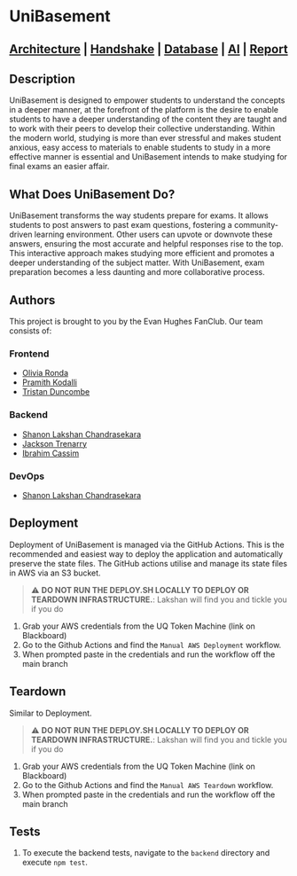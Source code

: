 # UniBasement

## [Architecture](model/ARCHITECTURE.md) | [Handshake](docs/HANDSHAKE.md) | [Database](docs/DATABASE.md) | [AI](AI.md) | [Report](report/REPORT.md)

## Description

UniBasement is designed to empower students to understand the concepts in a deeper manner, at the forefront of the platform is the desire to enable students to have a deeper understanding of the content they are taught and to work with their peers to develop their collective understanding. Within the modern world, studying is more than ever stressful and makes student anxious, easy access to materials to enable students to study in a more effective manner is essential and UniBasement intends to make studying for final exams an easier affair.  

## What Does UniBasement Do?

UniBasement transforms the way students prepare for exams. It allows students to post answers to past exam questions, fostering a community-driven learning environment. Other users can upvote or downvote these answers, ensuring the most accurate and helpful responses rise to the top. This interactive approach makes studying more efficient and promotes a deeper understanding of the subject matter. With UniBasement, exam preparation becomes a less daunting and more collaborative process.

## Authors

This project is brought to you by the Evan Hughes FanClub. Our team consists of:

### Frontend

- [Olivia Ronda](https://github.com/vilnor)
- [Pramith Kodalli](https://github.com/PramithKodali)
- [Tristan Duncombe](https://github.com/tristanduncombe)

### Backend

- [Shanon Lakshan Chandrasekara](https://github.com/86LAK)
- [Jackson Trenarry](https://github.com/JTrenarry)
- [Ibrahim Cassim](https://github.com/IbrahimCassim)

### DevOps

- [Shanon Lakshan Chandrasekara](https://github.com/86LAK)

## Deployment

Deployment of UniBasement is managed via the GitHub Actions. This is the recommended and easiest way to deploy the application and automatically preserve the state files. The GitHub actions utilise and manage its state files in AWS via an S3 bucket.
> :warning: **DO NOT RUN THE DEPLOY.SH LOCALLY TO DEPLOY OR TEARDOWN INFRASTRUCTURE.**: Lakshan will find you and tickle you if you do

1. Grab your AWS credentials from the UQ Token Machine (link on Blackboard)
2. Go to the Github Actions and find the ```Manual AWS Deployment``` workflow.
3. When prompted paste in the credentials and run the workflow off the main branch

## Teardown

Similar to Deployment. 
> :warning: **DO NOT RUN THE DEPLOY.SH LOCALLY TO DEPLOY OR TEARDOWN INFRASTRUCTURE.**: Lakshan will find you and tickle you if you do

1. Grab your AWS credentials from the UQ Token Machine (link on Blackboard)
2. Go to the Github Actions and find the ```Manual AWS Teardown``` workflow.
3. When prompted paste in the credentials and run the workflow off the main branch

## Tests

1. To execute the backend tests, navigate to the `backend` directory and execute ```npm test```.
